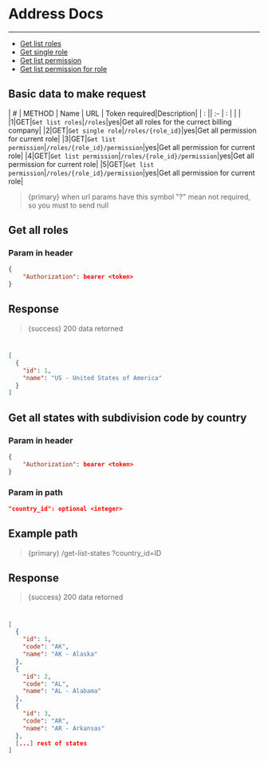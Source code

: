 # Address Docs

---
- [Get list roles](#get-list-roles)
- [Get single role](#get-single-role)
- [Get list permission](#get-list-permission)
- [Get list permission for role](#get-list-permission)


<a name="basic-data"></a>
## Basic data to make request


| # | METHOD   | Name             | URL                     | Token required|Description|
| : ||   :-                 |  :                      |               |                    |  
|1|GET|`Get list roles`|`/roles`|yes|Get all roles for the currect billing company|
|2|GET|`Get single role`|`/roles/{role_id}`|yes|Get all permission for current role|
|3|GET|`Get list permission`|`/roles/{role_id}/permission`|yes|Get all permission for current role|
|4|GET|`Get list permission`|`/roles/{role_id}/permission`|yes|Get all permission for current role|
|5|GET|`Get list permission`|`/roles/{role_id}/permission`|yes|Get all permission for current role|

>{primary} when url params have this symbol "?" mean not required, so you must to send null


<a name="get-list-roles"></a>
## Get all roles

### Param in header

```json
{
    "Authorization": bearer <token>
}
```

## Response

> {success} 200 data retorned

#
```json
[
  {
    "id": 1,
    "name": "US - United States of America"
  }
]
```

<a name="get-list-states"></a>
## Get all states with subdivision code by country

### Param in header

```json
{
    "Authorization": bearer <token>
}
```
### Param in path

```json
"country_id": optional <integer>
```

## Example path

>{primary} /get-list-states ?country_id=ID


## Response

> {success} 200 data retorned

#
```json
[
  {
    "id": 1,
    "code": "AK",
    "name": "AK - Alaska"
  },
  {
    "id": 2,
    "code": "AL",
    "name": "AL - Alabama"
  },
  {
    "id": 3,
    "code": "AR",
    "name": "AR - Arkansas"
  },
  [...] rest of states
]
```